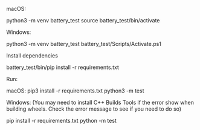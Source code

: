 
macOS:

python3 -m venv battery_test
source battery_test/bin/activate

Windows:

python3 -m venv battery_test
battery_test/Scripts/Activate.ps1

Install dependencies

battery_test/bin/pip install -r requirements.txt

Run:

macOS:
pip3 install -r requirements.txt
python3 -m test

Windows:
(You may need to install C++ Builds Tools if the error show when building wheels. Check the error message to see if you need to do so)

pip install -r requirements.txt
python -m test